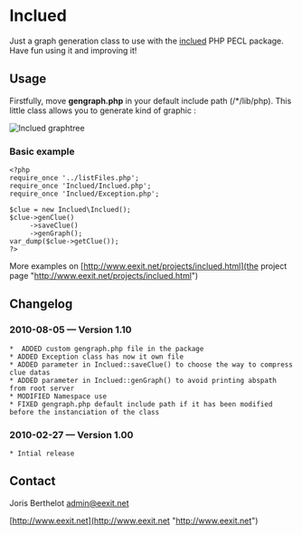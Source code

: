 # Inclued

Just a graph generation class to use with the [inclued](http://pecl.php.net/package/inclued "inclued") PHP PECL package.
Have fun using it and improving it!

## Usage

Firstfully, move **gengraph.php** in your default include path (/*/lib/php).
This little class allows you to generate kind of graphic :

![Inclued graphtree](http://www.eexit.net/projects/inclued/inclued.png "Inclued graph example")

### Basic example

    <?php
    require_once '../listFiles.php';
    require_once 'Inclued/Inclued.php';
    require_once 'Inclued/Exception.php';
    
    $clue = new Inclued\Inclued();
    $clue->genClue()
         ->saveClue()
         ->genGraph();
    var_dump($clue->getClue());
    ?>

More examples on [http://www.eexit.net/projects/inclued.html](the project page "http://www.eexit.net/projects/inclued.html")

## Changelog

### 2010-08-05 — Version 1.10
    *  ADDED custom gengraph.php file in the package
    * ADDED Exception class has now it own file
    * ADDED parameter in Inclued::saveClue() to choose the way to compress clue datas
    * ADDED parameter in Inclued::genGraph() to avoid printing abspath from root server
    * MODIFIED Namespace use
    * FIXED gengraph.php default include path if it has been modified before the instanciation of the class
### 2010-02-27 — Version 1.00
    * Intial release

## Contact

Joris Berthelot <admin@eexit.net>

[http://www.eexit.net](http://www.eexit.net "http://www.eexit.net")